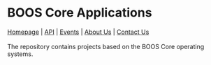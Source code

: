 # BOOS Core Applications
[Homepage](http://baigudin.software/boos/) | [API](http://baigudin.software/en/solution/boos/api/) | [Events](http://baigudin.software/events/) | [About Us](http://baigudin.software/about/project/) | [Contact Us](http://baigudin.software/contact/)<br/><br/>
The repository contains projects based on the BOOS Core operating systems.